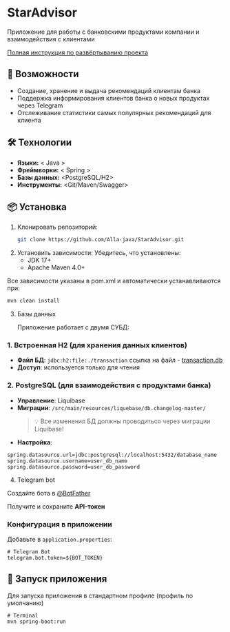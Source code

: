 # StarAdvisor

Приложение для работы с банковскими продуктами компании и взаимодействия с клиентами 

[Полная инструкция по развёртыванию проекта](https://github.com/Alla-java/StarAdvisor/wiki/%D0%98%D0%BD%D1%81%D1%82%D1%80%D1%83%D0%BA%D1%86%D0%B8%D1%8F-%D0%BF%D0%BE-%D1%80%D0%B0%D0%B7%D0%B2%D1%91%D1%80%D1%82%D1%8B%D0%B2%D0%B0%D0%BD%D0%B8%D1%8E-%D0%BF%D1%80%D0%BE%D0%B5%D0%BA%D1%82%D0%B0)

## 🚀 Возможности
- Создание, хранение и выдача рекомендаций клиентам банка
- Поддержка информирования клиентов банка о новых продуктах через Telegram
- Отслеживание статистики самых популярных рекомендаций для клиента

## 🛠 Технологии
- **Языки:** < Java >
- **Фреймворки:** < Spring >
- **Базы данных:** <PostgreSQL/H2>
- **Инструменты:** <Git/Maven/Swagger>

## 📦 Установка
1. Клонировать репозиторий:
   ```bash
   git clone https://github.com/Alla-java/StarAdvisor.git
    ```
2. Установить зависимости:
   Убедитесь, что установлены:
   - JDK 17+ 
   - Apache Maven 4.0+
     
  Все зависимости указаны в pom.xml и автоматически устанавливаются при:
   ```bash
   mvn clean install
   ```
3. Базы данных
   
   Приложение работает с двумя СУБД:
   
### 1. Встроенная H2 (для хранения данных клиентов)
- **Файл БД**: `jdbc:h2:file:./transaction`  ссылка на файл - [transaction.db](./transaction.mv.db)
- **Доступ**: используется только для чтения
### 2. PostgreSQL (для взаимодействия с продуктами банка)
- **Управление**: Liquibase
- **Миграции**: `/src/main/resources/liquebase/db.changelog-master/`
  > 💡 Все изменения БД должны проводиться через миграции Liquibase!
- **Настройка**:
```properties
spring.datasource.url=jdbc:postgresql://localhost:5432/database_name
spring.datasource.username=user_db_name
spring.datasource.password=user_db_password
```

4. Telegram bot
   
 Создайте бота в [@BotFather](https://t.me/BotFather)
 
 Получите и сохраните **API-токен**
 
### Конфигурация в приложении
Добавьте в `application.properties`:
```properties
# Telegram Bot
telegram.bot.token=${BOT_TOKEN}
```

## 🚀 Запуск приложения

Для запуска приложения в стандартном профиле (профиль по умолчанию) 
```properties
# Terminal
mvn spring-boot:run
```
    
